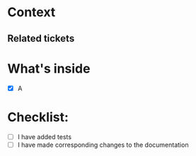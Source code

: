 # Context

<!--
Short description about the feature and the motivation/issue behind it
-->

## Related tickets



# What's inside

<!--
List of features and changes (or highlights) (from the code perspective)
The purpose of this list is to track the progress if it's WIP (use checkboxes)
and to emphasize the critical parts (which you'd like to pay reviewers attention to)
-->
- [x] A

# Checklist:

- [ ] I have added tests
- [ ] I have made corresponding changes to the documentation

<!--
For bigger features, which affects data/schema migration, deployment or
third-party services changes (e.g. which services should be configured, which API keys added)

- [ ] I have added the migration/release plan
- [ ] I have added new keys to the production/staging credentials file
-->
